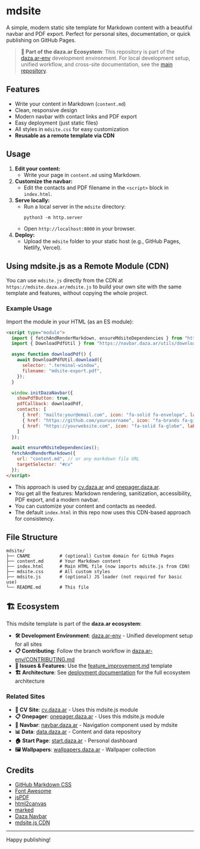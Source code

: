 # mdsite

A simple, modern static site template for Markdown content with a beautiful navbar and PDF export. Perfect for personal sites, documentation, or quick publishing on GitHub Pages.

> **📁 Part of the daza.ar Ecosystem**: This repository is part of the [daza.ar-env](https://github.com/juanmanueldaza/daza.ar-env) development environment. For local development setup, unified workflow, and cross-site documentation, see the [main repository](https://github.com/juanmanueldaza/daza.ar-env).

## Features
- Write your content in Markdown (`content.md`)
- Clean, responsive design
- Modern navbar with contact links and PDF export
- Easy deployment (just static files)
- All styles in `mdsite.css` for easy customization
- **Reusable as a remote template via CDN**

## Usage
1. **Edit your content:**
   - Write your page in `content.md` using Markdown.
2. **Customize the navbar:**
   - Edit the contacts and PDF filename in the `<script>` block in `index.html`.
3. **Serve locally:**
   - Run a local server in the `mdsite` directory:
     ```
     python3 -m http.server
     ```
   - Open `http://localhost:8000` in your browser.
4. **Deploy:**
   - Upload the `mdsite` folder to your static host (e.g., GitHub Pages, Netlify, Vercel).

## Using mdsite.js as a Remote Module (CDN)
You can use `mdsite.js` directly from the CDN at `https://mdsite.daza.ar/mdsite.js` to build your own site with the same template and features, without copying the whole project.

### Example Usage
Import the module in your HTML (as an ES module):

```html
<script type="module">
  import { fetchAndRenderMarkdown, ensureMdsiteDependencies } from "https://mdsite.daza.ar/mdsite.js";
  import { DownloadPdfUtil } from "https://navbar.daza.ar/utils/downloadPdf.js";

  async function downloadPdf() {
    await DownloadPdfUtil.download({
      selector: ".terminal-window",
      filename: "mdsite-export.pdf",
    });
  }

  window.initDazaNavbar({
    showPdfButton: true,
    pdfCallback: downloadPdf,
    contacts: [
      { href: "mailto:your@email.com", icon: "fa-solid fa-envelope", label: "Email" },
      { href: "https://github.com/yourusername", icon: "fa-brands fa-github", label: "GitHub" },
      { href: "https://yourwebsite.com", icon: "fa-solid fa-globe", label: "Website" }
    ]
  });

  await ensureMdsiteDependencies();
  fetchAndRenderMarkdown({
    url: "content.md", // or any markdown file URL
    targetSelector: "#cv"
  });
</script>
```

- This approach is used by [cv.daza.ar](https://cv.daza.ar/) and [onepager.daza.ar](https://onepager.daza.ar/).
- You get all the features: Markdown rendering, sanitization, accessibility, PDF export, and a modern navbar.
- You can customize your content and contacts as needed.
- The default `index.html` in this repo now uses this CDN-based approach for consistency.

## File Structure
```
mdsite/
├── CNAME           # (optional) Custom domain for GitHub Pages
├── content.md      # Your Markdown content
├── index.html      # Main HTML file (now imports mdsite.js from CDN)
├── mdsite.css      # All custom styles
├── mdsite.js       # (optional) JS loader (not required for basic use)
└── README.md       # This file
```

## 🏗️ Ecosystem

This mdsite template is part of the **daza.ar ecosystem**:

- **🛠️ Development Environment**: [daza.ar-env](https://github.com/juanmanueldaza/daza.ar-env) - Unified development setup for all sites
- **📋 Contributing**: Follow the branch workflow in [daza.ar-env/CONTRIBUTING.md](https://github.com/juanmanueldaza/daza.ar-env/blob/main/CONTRIBUTING.md)
- **🎯 Issues & Features**: Use the [feature_improvement.md](https://github.com/juanmanueldaza/daza.ar-env/blob/main/.github/ISSUE_TEMPLATE/feature_improvement.md) template
- **🏗️ Architecture**: See [deployment documentation](https://github.com/juanmanueldaza/daza.ar-env/blob/main/docs/DEPLOYMENT.md) for the full ecosystem architecture

### Related Sites
- **📄 CV Site**: [cv.daza.ar](https://cv.daza.ar) - Uses this mdsite.js module
- **📋 Onepager**: [onepager.daza.ar](https://onepager.daza.ar) - Uses this mdsite.js module
- **🧭 Navbar**: [navbar.daza.ar](https://navbar.daza.ar) - Navigation component used by mdsite
- **📊 Data**: [data.daza.ar](https://data.daza.ar) - Content and data repository
- **🏠 Start Page**: [start.daza.ar](https://start.daza.ar) - Personal dashboard
- **🖼️ Wallpapers**: [wallpapers.daza.ar](https://wallpapers.daza.ar) - Wallpaper collection

## Credits
- [GitHub Markdown CSS](https://github.com/sindresorhus/github-markdown-css)
- [Font Awesome](https://fontawesome.com/)
- [jsPDF](https://github.com/parallax/jsPDF)
- [html2canvas](https://github.com/niklasvh/html2canvas)
- [marked](https://github.com/markedjs/marked)
- [Daza Navbar](https://navbar.daza.ar/)
- [mdsite.js CDN](https://mdsite.daza.ar/mdsite.js)

---

Happy publishing!

